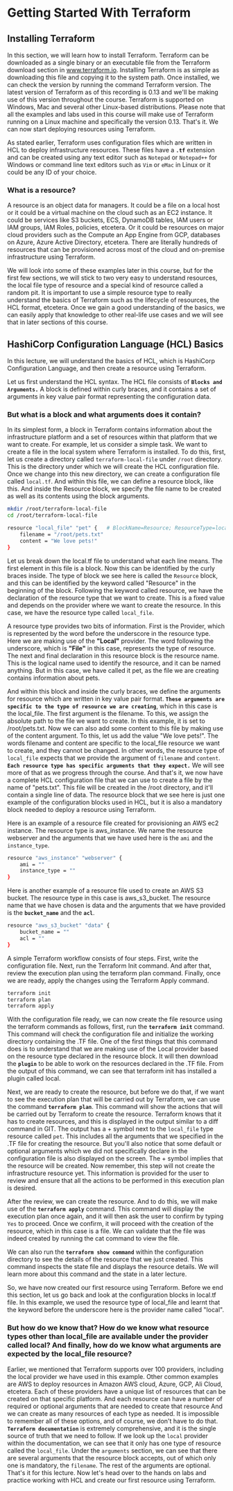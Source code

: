 # Getting Started With Terraform

## Installing Terraform

In this section, we will learn how to install Terraform. Terraform can be downloaded as a single binary or an executable file from the Terraform download section in www.terraform.io. Installing Terraform is as simple as downloading this file and copying it to the system path. Once installed, we can check the version by running the command Terraform version. The latest version of Terraform as of this recording is 0.13 and we'll be making use of this version throughout the course. Terraform is supported on Windows, Mac and several other Linux-based distributions. Please note that all the examples and labs used in this course will make use of Terraform running on a Linux machine and specifically the version 0.13. That's it. We can now start deploying resources using Terraform. 

As stated earlier, Terraform uses configuration files which are written in HCL to deploy infrastructure resources. These files have a **`.tf`** extension and can be created using any text editor such as `Notepad` or `Notepad++` for Windows or command line text editors such as `Vim` or `eMac` in Linux or it could be any ID of your choice. 

### What is a resource? 

A resource is an object data for managers. It could be a file on a local host or it could be a virtual machine on the cloud such as an EC2 instance. It could be services like S3 buckets, ECS, DynamoDB tables, IAM users or IAM groups, IAM Roles, policies, etcetera. Or it could be resources on major cloud providers such as the Compute an App Engine from GCP, databases on Azure, Azure Active Directory, etcetera. There are literally hundreds of resources that can be provisioned across most of the cloud and on-premise infrastructure using Terraform. 

We will look into some of these examples later in this course, but for the first few sections, we will stick to two very easy to understand resources, the local file type of resource and a special kind of resource called a random pit. It is important to use a simple resource type to really understand the basics of Terraform such as the lifecycle of resources, the HCL format, etcetera. Once we gain a good understanding of the basics, we can easily apply that knowledge to other real-life use cases and we will see that in later sections of this course.

## HashiCorp Configuration Language (HCL) Basics

In this lecture, we will understand the basics of HCL, which is HashiCorp Configuration Language, and then create a resource using Terraform. 

Let us first understand the HCL syntax. The HCL file consists of **`Blocks and Arguments.`** A block is defined within curly braces, and it contains a set of arguments in key value pair format representing the configuration data. 

### But what is a block and what arguments does it contain? 

In its simplest form, a block in Terraform contains information about the infrastructure platform and a set of resources within that platform that we want to create. For example, let us consider a simple task. We want to create a file in the local system where Terraform is installed. To do this, first, let us create a directory called `terraform-local-file` under `/root` directory. This is the directory under which we will create the HCL configuration file. Once we change into this new directory, we can create a configuration file called `local.tf`. And within this file, we can define a resource block, like this. 
And inside the Resource block, we specify the file name to be created as well as its contents using the block arguments. 

```bash
mkdir /root/terraform-local-file
cd /root/terraform-local-file
```

```bash
resource "local_file" "pet" {   # BlockName=Resource; ResourceType=local_file; Provider=local; TypeOfResource=file; ResourceName=pet
    filename = "/root/pets.txt"
    content = "We love pets!"
}
```

Let us break down the local.tf file to understand what each line means. The first element in this file is a block. Now this can be identified by the curly braces inside. The type of block we see here is called the `Resource` block, and this can be identified by the keyword called "Resource" in the beginning of the block. Following the keyword called resource, we have the declaration of the resource type that we want to create. This is a fixed value and depends on the provider where we want to create the resource. In this case, we have the resource type called `local_file`. 

A resource type provides two bits of information. First is the Provider, which is represented by the word before the underscore in the resource type. Here we are making use of the **"Local"** provider. The word following the underscore, which is **"File"** in this case, represents the type of resource. The next and final declaration in this resource block is the resource name. This is the logical name used to identify the resource, and it can be named anything. But in this case, we have called it pet, as the file we are creating contains information about pets. 

And within this block and inside the curly braces, we define the arguments for resource which are written in key value pair format. **`These arguments are specific to the type of resource we are creating`**, which in this case is the local_file. The first argument is the filename. To this, we assign the absolute path to the file we want to create. In this example, it is set to /root/pets.txt. Now we can also add some content to this file by making use of the content argument. To this, let us add the value "We love pets!". The words filename and content are specific to the local_file resource we want to create, and they cannot be changed. In other words, the resource type of `local_file` expects that we provide the argument of `filename` and `content`. **`Each resource type has specific arguments that they expect.`** We will see more of that as we progress through the course. And that's it, we now have a complete HCL configuration file that we can use to create a file by the name of "pets.txt". This file will be created in the /root directory, and it'll contain a single line of data. The resource block that we see here is just one example of the configuration blocks used in HCL, but it is also a mandatory block needed to deploy a resource using Terraform. 

Here is an example of a resource file created for provisioning an AWS ec2 instance. The resource type is aws_instance. We name the resource webserver and the arguments that we have used here is the `ami` and the `instance_type`. 

```bash
resource "aws_instance" "webserver" {
    ami = ""
    instance_type = ""
}
```

Here is another example of a resource file used to create an AWS S3 bucket. The resource type in this case is aws_s3_bucket. The resource name that we have chosen is data and the arguments that we have provided is the **`bucket_name`** and the **`acl`**. 

```bash
resource "aws_s3_bucket" "data" {
    bucket_name = ""
    acl = ""
}
```

A simple Terraform workflow consists of four steps. First, write the configuration file. Next, run the Terraform Init command. And after that, review the execution plan using the terraform plan command. Finally, once we are ready, apply the changes using the Terraform Apply command. 

```bash
terraform init
terraform plan
terraform apply
```

With the configuration file ready, we can now create the file resource using the terraform commands as follows, first, run the **`terraform init`** command. This command will check the configuration file and initialize the working directory containing the .TF file. One of the first things that this command does is to understand that we are making use of the Local provider based on the resource type declared in the resource block. It will then download the **`plugin`** to be able to work on the resources declared in the .TF file. From the output of this command, we can see that terraform init has installed a plugin called local. 

Next, we are ready to create the resource, but before we do that, if we want to see the execution plan that will be carried out by Terraform, we can use the command **`terraform plan`**. This command will show the actions that will be carried out by Terraform to create the resource. Terraform knows that it has to create resources, and this is displayed in the output similar to a diff command in GIT. The output has a + symbol next to the `local_file` type resource called `pet`. This includes all the arguments that we specified in the .TF file for creating the resource. But you'll also notice that some default or optional arguments which we did not specifically declare in the configuration file is also displayed on the screen. The + symbol implies that the resource will be created. Now remember, this step will not create the infrastructure resource yet. This information is provided for the user to review and ensure that all the actions to be performed in this execution plan is desired. 

After the review, we can create the resource. And to do this, we will make use of the **`terraform apply`** command. This command will display the execution plan once again, and it will then ask the user to confirm by typing `Yes` to proceed. Once we confirm, it will proceed with the creation of the resource, which in this case is a file. We can validate that the file was indeed created by running the cat command to view the file. 

We can also run the **`terraform show command`** within the configuration directory to see the details of the resource that we just created. This command inspects the state file and displays the resource details. We will learn more about this command and the state in a later lecture. 

So, we have now created our first resource using Terraform. Before we end this section, let us go back and look at the configuration blocks in local.tf file. In this example, we used the resource type of local_file and learnt that the keyword before the underscore here is the provider name called "local". 

### But how do we know that? How do we know what resource types other than local_file are available under the provider called local? And finally, how do we know what arguments are expected by the local_file resource? 

Earlier, we mentioned that Terraform supports over 100 providers, including the local provider we have used in this example. Other common examples are AWS to deploy resources in Amazon AWS cloud, Azure, GCP, Ali Cloud, etcetera. Each of these providers have a unique list of resources that can be created on that specific platform. And each resource can have a number of required or optional arguments that are needed to create that resource And we can create as many resources of each type as needed. It is impossible to remember all of these options, and of course, we don't have to do that. **`Terraform documentation`** is extremely comprehensive, and it is the single source of truth that we need to follow. If we look up the `local` provider within the documentation, we can see that it only has one type of resource called the `local_file`. Under the `arguments` section, we can see that there are several arguments that the resource block accepts, out of which only one is mandatory, the `filename`. The rest of the arguments are optional. That's it for this lecture. Now let's head over to the hands on labs and practice working with HCL and create our first resource using Terraform.
